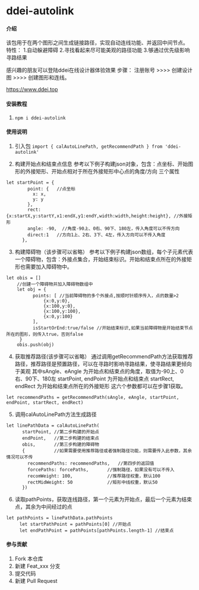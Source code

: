 # ddei-autolink

#### 介绍
该包用于在两个图形之间生成链接路径，实现自动连线功能、并返回中间节点。
特性：
   1.自动躲避障碍
   2.寻找看起来尽可能美观的路径功能
   3.够通过优先级影响寻路结果

感兴趣的朋友可以登陆ddei在线设计器体验效果
步骤：
   注册账号 >>>> 创建设计图 >>>> 创建图形和连线。

https://www.ddei.top
#### 安装教程

1.  `npm i ddei-autolink`

#### 使用说明

1.  引入包
    `import { calAutoLinePath, getRecommendPath } from 'ddei-autolink'`

2.  构建开始点和结束点信息
    参考以下例子构建json对象，包含：点坐标、开始图形的外接矩形、开始点相对于所在外接矩形中心点的角度/方向 三个属性
    
```
let startPoint = {
        point: {   //点坐标
          x: x,
          y: y
        },
        rect: {x:startX,y:startY,x1:endX,y1:endY,width:width,height:height}, //外接矩形
        angle: -90,  //角度-90上、0右、90下、180左，传入角度可以不传方向
        direct:1   //方向1上、2右、3下、4左，传入方向可以不传入角度
      },
```


3.  构建障碍物（该步骤可以省略）
    参考以下例子构建json数组，每个子元素代表一个障碍物，包含：外接点集合，开始结束标识。开始和结束点所在的外接矩形也需要加入障碍物中。
    
```
let obis = []
    //创建一个障碍物并加入障碍物数组中
    let obj = { 
          points: [ //当前障碍物的多个外接点,按顺时针顺序传入，点的数量>2
              {x:0,y:0},
              {x:100,y:0},
              {x:100,y:100},
              {x:0,y:100}
          ],
          isStartOrEnd:true/false //开始结束标识,如果当前障碍物是开始结束节点所在的图形，则传入true，否则false
     }
    obis.push(obj)
```


4.  获取推荐路径(该步骤可以省略）
    通过调用getRecommendPath方法获取推荐路径，推荐路径是预置路径，可以在寻路时影响寻路结果，使寻路结果更倾向于美观
    其中sAngle、eAngle 为开始点和结束点的角度，取值为-90上、0右、90下、180左
    startPoint, endPoint 为开始点和结束点
    startRect, endRect 为开始和结束点所在的外接矩形
    这六个参数都可以在步骤1获取。

    
```
let recommendPaths = getRecommendPath(sAngle, eAngle, startPoint, endPoint, startRect, endRect)

```


5.  调用calAutoLinePath方法生成路径
   
    
```
let linePathData = calAutoLinePath(
      startPoint, //第二步构建的开始点
      endPoint,   //第二步构建的结束点
      obis,       //第三步构建的障碍物
      {           //如果需要使用推荐路径或者强制路径功能，则需要传入此参数，其余情况可以不传
        recommendPaths: recommendPaths,   //第四步的返回值
        forcePaths: forcePaths,       //强制路径，如果没有可以不传入
        recomWeight: 100,             //推荐路径权重，默认100
        rectMidWeight: 50             //矩形中线权重，默认50
      })
```



6.   读取pathPoints，获取连线路径，第一个元素为开始点，最后一个元素为结束点，其余为中间经过的点
     
```
let pathPoints = linePathData.pathPoints
     let startPathPoint = pathPoints[0] //开始点
     let endPathPoint = pathPoints[pathPoints.length-1] //结束点
```


#### 参与贡献

1.  Fork 本仓库
2.  新建 Feat_xxx 分支
3.  提交代码
4.  新建 Pull Request
